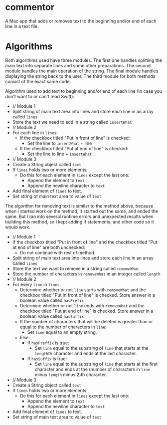 commentor
=========

A Mac app that adds or removes text to the beginning and/or end of each line in a text file.

Algorithms
=========

Both algorithms used have three modules. The first one handles splitting the main text into separate lines and some other preparations. The second module handles the main operation of the string. The final module handles displaying the string back to the user. The third module for both methods consist of the exact same code.

Algorithm used to add text to beginning and/or end of each line (In case you don't want to or can't read Swift):

- // Module 1
- Split string of main text area into lines and store each line in an array called `lines`
- Store the text we need to add in a string called `insertWhat`
- // Module 2
- For each line in `lines`:
  - If the checkbox titled "Put in front of line" is checked:
    - Set the line to `insertWhat` + line
  - If the checkbox titled "Put at end of line" is checked:
    - Set the line to line + `insertWhat`
- // Module 3
- Create a String object called `text`
- If `lines` holds two or more elements:
  - Do this for each element in `lines` except the last one:
    - Append the element to `text`
    - Append the newline character to `text`
- Add final element of `lines` to text.
- Set string of main text area to value of `text`

The algorithm for removing text is similar to the method above, because when I started work on the method, it started out the same, and ended the same. But I ran into several runtime errors and unexpected results when building this method, so I kept adding if statements, and other code so it would work.

- // Module 1
- If the checkbox titled "Put in front of line" and the checkbox titled "Put at end of line" are both unchecked:
  - Do not continue with rest of method.
- Split string of main text area into lines and store each line in an array called `lines`
- Store the text we want to remove in a string called `removeWhat`
- Store the number of characters in `removeWhat` in an integer called `length`
- // Module 2
- For every `line` in `lines`:
  - Determine whether or not `line` starts with `removeWhat` and the checkbox titled "Put in front of line" is checked. Store answer in a boolean value called `hasPrefix`
  - Determine whether or not `line` ends with `removeWhat` and the checkbox titled "Put at end of line" is checked. Store answer in a boolean value called `hasSuffix`
  - If the number of characters that will be deleted is greater than or equal to the number of characters in `line`:
    - Set `line` equal to an empty string.
  - Else:
    - If `hasPreffix` is true:
      - Set `line` equal to the substring of `line` that starts at the `length`th character and ends at the last character.
    - If `hasSuffix` is true:
      - Set `line` equal to the substring of `line` that starts at the first character and ends at the (number of characters in `line` minus `length` minus 2)th character.
- // Module 3
- Create a String object called `text`
- If `lines` holds two or more elements:
  - Do this for each element in `lines` except the last one:
    - Append the element to `text`
    - Append the newline character to `text`
- Add final element of `lines` to text.
- Set string of main text area to value of `text`
